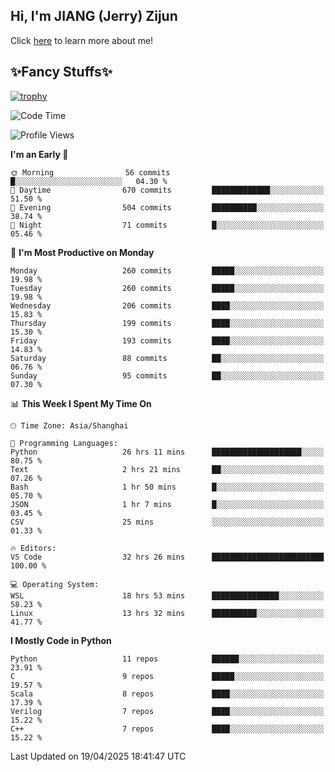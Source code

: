 ## Hi, I'm JIANG (Jerry) Zijun

Click [here](https://jzjerry.github.io/about/) to learn more about me!

## ✨Fancy Stuffs✨
[![trophy](https://github-profile-trophy.vercel.app/?username=jzjerry&theme=onedark)](https://github.com/ryo-ma/github-profile-trophy)
<!--START_SECTION:waka-->
![Code Time](http://img.shields.io/badge/Code%20Time-1%2C250%20hrs%2059%20mins-blue)

![Profile Views](http://img.shields.io/badge/Profile%20Views-0-blue)

**I'm an Early 🐤** 

```text
🌞 Morning                56 commits          █░░░░░░░░░░░░░░░░░░░░░░░░   04.30 % 
🌆 Daytime                670 commits         █████████████░░░░░░░░░░░░   51.50 % 
🌃 Evening                504 commits         ██████████░░░░░░░░░░░░░░░   38.74 % 
🌙 Night                  71 commits          █░░░░░░░░░░░░░░░░░░░░░░░░   05.46 % 
```
📅 **I'm Most Productive on Monday** 

```text
Monday                   260 commits         █████░░░░░░░░░░░░░░░░░░░░   19.98 % 
Tuesday                  260 commits         █████░░░░░░░░░░░░░░░░░░░░   19.98 % 
Wednesday                206 commits         ████░░░░░░░░░░░░░░░░░░░░░   15.83 % 
Thursday                 199 commits         ████░░░░░░░░░░░░░░░░░░░░░   15.30 % 
Friday                   193 commits         ████░░░░░░░░░░░░░░░░░░░░░   14.83 % 
Saturday                 88 commits          ██░░░░░░░░░░░░░░░░░░░░░░░   06.76 % 
Sunday                   95 commits          ██░░░░░░░░░░░░░░░░░░░░░░░   07.30 % 
```


📊 **This Week I Spent My Time On** 

```text
🕑︎ Time Zone: Asia/Shanghai

💬 Programming Languages: 
Python                   26 hrs 11 mins      ████████████████████░░░░░   80.75 % 
Text                     2 hrs 21 mins       ██░░░░░░░░░░░░░░░░░░░░░░░   07.26 % 
Bash                     1 hr 50 mins        █░░░░░░░░░░░░░░░░░░░░░░░░   05.70 % 
JSON                     1 hr 7 mins         █░░░░░░░░░░░░░░░░░░░░░░░░   03.45 % 
CSV                      25 mins             ░░░░░░░░░░░░░░░░░░░░░░░░░   01.33 % 

🔥 Editors: 
VS Code                  32 hrs 26 mins      █████████████████████████   100.00 % 

💻 Operating System: 
WSL                      18 hrs 53 mins      ███████████████░░░░░░░░░░   58.23 % 
Linux                    13 hrs 32 mins      ██████████░░░░░░░░░░░░░░░   41.77 % 
```

**I Mostly Code in Python** 

```text
Python                   11 repos            ██████░░░░░░░░░░░░░░░░░░░   23.91 % 
C                        9 repos             █████░░░░░░░░░░░░░░░░░░░░   19.57 % 
Scala                    8 repos             ████░░░░░░░░░░░░░░░░░░░░░   17.39 % 
Verilog                  7 repos             ████░░░░░░░░░░░░░░░░░░░░░   15.22 % 
C++                      7 repos             ████░░░░░░░░░░░░░░░░░░░░░   15.22 % 
```




 Last Updated on 19/04/2025 18:41:47 UTC
<!--END_SECTION:waka-->
